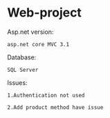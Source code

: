 # Web-project

Asp.net version:

	asp.net core MVC 3.1

Database:

	SQL Server

Issues:

	1.Authentication not used
	
	2.Add product method have issue
